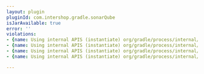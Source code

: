 ```yaml
---
layout: plugin
pluginId: com.intershop.gradle.sonarQube
isJarAvailable: true
error: ''
violations:
- {name: Using internal APIS (instantiate) org/gradle/process/internal/JavaExecHandleBuilder}
- {name: Using internal APIS (instantiate) org/gradle/process/internal/JavaExecHandleBuilder}
- {name: Using internal APIS (instantiate) org/gradle/process/internal/JavaExecHandleBuilder}
- {name: Using internal APIS (instantiate) org/gradle/process/internal/JavaExecHandleBuilder}

---
```

